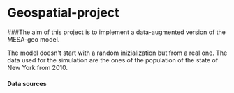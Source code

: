 # Geospatial-project
###The aim of this project is to implement a data-augmented version of the MESA-geo model. 

The model doesn't start with a random inizialization but from a real one. The data used for the simulation are the ones of the population of the state of New York from 2010. 

#### Data sources
